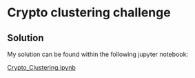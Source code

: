 # Crypto clustering challenge

## Solution

My solution can be found within the following jupyter notebook: 

[Crypto_Clustering.ipynb](solution/Crypto_Clustering.ipynb)